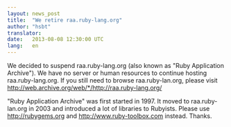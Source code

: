 ```yaml
---
layout: news_post
title:  "We retire raa.ruby-lang.org"
author: "hsbt"
translator:
date:   2013-08-08 12:30:00 UTC
lang:   en
---
```


We decided to suspend raa.ruby-lang.org (also known as "Ruby Application Archive").
We have no server or human resources to continue hosting raa.ruby-lang.org.
If you still need to browse raa.ruby-lan.org, please visit http://web.archive.org/web/*/http://raa.ruby-lang.org/

"Ruby Application Archive" was first started in 1997.
It moved to raa.ruby-lan.org in 2003 and introduced a lot of libraries to Rubyists.
Please use http://rubygems.org and http://www.ruby-toolbox.com instead. Thanks.
